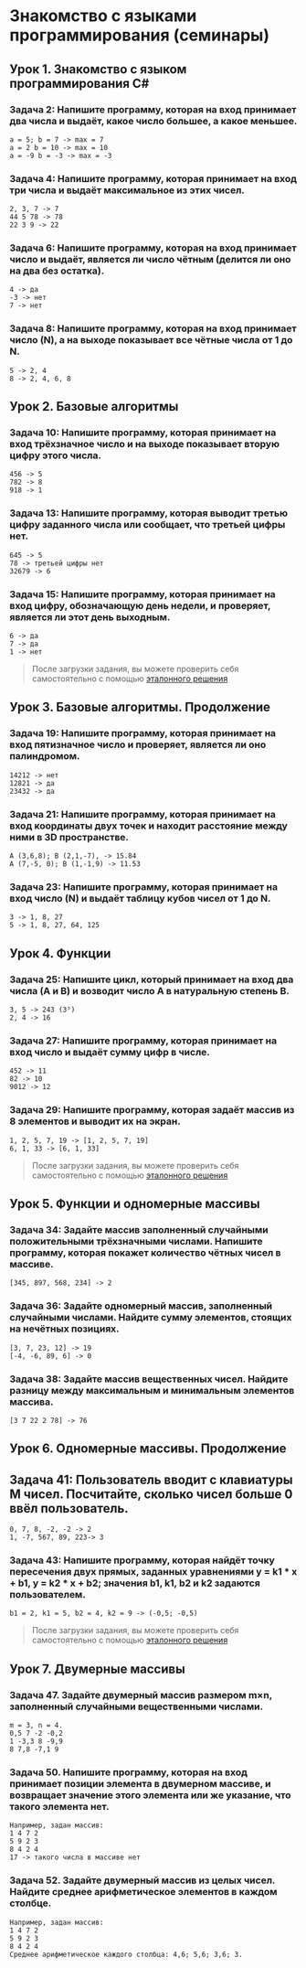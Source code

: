 # Знакомство с языками программирования (семинары)
## Урок 1. Знакомство с языком программирования С#

### **Задача 2: Напишите программу, которая на вход принимает два числа и выдаёт, какое число большее, а какое меньшее.**
```
a = 5; b = 7 -> max = 7
a = 2 b = 10 -> max = 10
a = -9 b = -3 -> max = -3
```
### **Задача 4: Напишите программу, которая принимает на вход три числа и выдаёт максимальное из этих чисел.**
```
2, 3, 7 -> 7
44 5 78 -> 78
22 3 9 -> 22
```
### **Задача 6: Напишите программу, которая на вход принимает число и выдаёт, является ли число чётным (делится ли оно на два без остатка).**
```
4 -> да
-3 -> нет
7 -> нет
```
### **Задача 8: Напишите программу, которая на вход принимает число (N), а на выходе показывает все чётные числа от 1 до N.**
```
5 -> 2, 4
8 -> 2, 4, 6, 8
```
## Урок 2. Базовые алгоритмы

### **Задача 10: Напишите программу, которая принимает на вход трёхзначное число и на выходе показывает вторую цифру этого числа.**
```
456 -> 5
782 -> 8
918 -> 1
```
### **Задача 13: Напишите программу, которая выводит третью цифру заданного числа или сообщает, что третьей цифры нет.**
```
645 -> 5
78 -> третьей цифры нет
32679 -> 6
```
### **Задача 15: Напишите программу, которая принимает на вход цифру, обозначающую день недели, и проверяет, является ли этот день выходным.**
```
6 -> да
7 -> да
1 -> нет
```
> После загрузки задания, вы можете проверить себя самостоятельно с помощью [эталонного решения](https://gbcdn.mrgcdn.ru/uploads/asset/4961655/attachment/89696eb4a14923d82ca5b8f5e6db5fe9.pdf)

## Урок 3. Базовые алгоритмы. Продолжение

### **Задача 19: Напишите программу, которая принимает на вход пятизначное число и проверяет, является ли оно палиндромом.**
```
14212 -> нет
12821 -> да
23432 -> да
```
### **Задача 21: Напишите программу, которая принимает на вход координаты двух точек и находит расстояние между ними в 3D пространстве.**
```
A (3,6,8); B (2,1,-7), -> 15.84
A (7,-5, 0); B (1,-1,9) -> 11.53
```
### **Задача 23: Напишите программу, которая принимает на вход число (N) и выдаёт таблицу кубов чисел от 1 до N.**
```
3 -> 1, 8, 27
5 -> 1, 8, 27, 64, 125
```

## Урок 4. Функции

### **Задача 25: Напишите цикл, который принимает на вход два числа (A и B) и возводит число A в натуральную степень B.**
```
3, 5 -> 243 (3⁵)
2, 4 -> 16
```
### **Задача 27: Напишите программу, которая принимает на вход число и выдаёт сумму цифр в числе.**
```
452 -> 11
82 -> 10
9012 -> 12
```
### **Задача 29: Напишите программу, которая задаёт массив из 8 элементов и выводит их на экран.**
```
1, 2, 5, 7, 19 -> [1, 2, 5, 7, 19]
6, 1, 33 -> [6, 1, 33]
```
> После загрузки задания, вы можете проверить себя самостоятельно с помощью [эталонного решения](https://gbcdn.mrgcdn.ru/uploads/asset/4961657/attachment/291598ecbbe6917f5983e728a94b5101.pdf)


## Урок 5. Функции и одномерные массивы

### **Задача 34: Задайте массив заполненный случайными положительными трёхзначными числами. Напишите программу, которая покажет количество чётных чисел в массиве.**
```
[345, 897, 568, 234] -> 2
```
### **Задача 36: Задайте одномерный массив, заполненный случайными числами. Найдите сумму элементов, стоящих на нечётных позициях.**
```
[3, 7, 23, 12] -> 19
[-4, -6, 89, 6] -> 0
```
### **Задача 38: Задайте массив вещественных чисел. Найдите разницу между максимальным и минимальным элементов массива.**
```
[3 7 22 2 78] -> 76
```


## Урок 6. Одномерные массивы. Продолжение

## **Задача 41: Пользователь вводит с клавиатуры M чисел. Посчитайте, сколько чисел больше 0 ввёл пользователь.**
```
0, 7, 8, -2, -2 -> 2
1, -7, 567, 89, 223-> 3
```
### **Задача 43: Напишите программу, которая найдёт точку пересечения двух прямых, заданных уравнениями y = k1 * x + b1, y = k2 * x + b2; значения b1, k1, b2 и k2 задаются пользователем.**
```
b1 = 2, k1 = 5, b2 = 4, k2 = 9 -> (-0,5; -0,5)
```
> После загрузки задания, вы можете проверить себя самостоятельно с помощью [эталонного решения](https://gbcdn.mrgcdn.ru/uploads/asset/4961718/attachment/811994354dffb81dac69378313ee1656.pdf)


## Урок 7. Двумерные массивы

### **Задача 47. Задайте двумерный массив размером m×n, заполненный случайными вещественными числами.**
```
m = 3, n = 4.
0,5 7 -2 -0,2
1 -3,3 8 -9,9
8 7,8 -7,1 9
```
### **Задача 50. Напишите программу, которая на вход принимает позиции элемента в двумерном массиве, и возвращает значение этого элемента или же указание, что такого элемента нет.**
```
Например, задан массив:
1 4 7 2
5 9 2 3
8 4 2 4
17 -> такого числа в массиве нет
```
### **Задача 52. Задайте двумерный массив из целых чисел. Найдите среднее арифметическое элементов в каждом столбце.**
```
Например, задан массив:
1 4 7 2
5 9 2 3
8 4 2 4
Среднее арифметическое каждого столбца: 4,6; 5,6; 3,6; 3.
```

